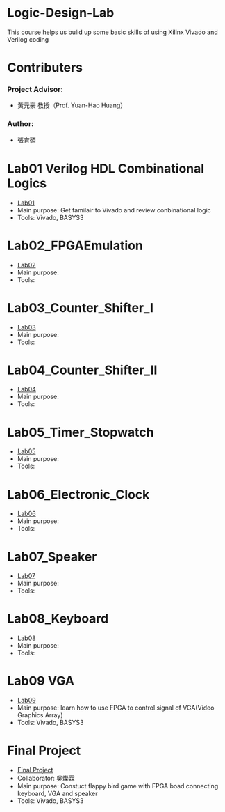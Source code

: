 # Logic-Design-Lab
This course helps us bulid up some basic skills of using Xilinx Vivado and Verilog coding

# Contributers
### Project Advisor:  
- 黃元豪 教授（Prof. Yuan-Hao Huang）
### Author:
- 張育碩

# Lab01 Verilog HDL Combinational Logics
- [Lab01](https://github.com/SamChang03/Logic-Design-Lab/tree/main/Lab01)
- Main purpose: Get familair to Vivado and review conbinational logic
- Tools: Vivado, BASYS3

# Lab02_FPGAEmulation
- [Lab02](https://github.com/SamChang03/Logic-Design-Lab/tree/main/Lab02)
- Main purpose: 
- Tools:

# Lab03_Counter_Shifter_I
- [Lab03](https://github.com/SamChang03/Logic-Design-Lab/tree/main/Lab03)
- Main purpose: 
- Tools:

# Lab04_Counter_Shifter_II
- [Lab04](https://github.com/SamChang03/Logic-Design-Lab/tree/main/Lab04)
- Main purpose: 
- Tools: 

# Lab05_Timer_Stopwatch
- [Lab05](https://github.com/SamChang03/Logic-Design-Lab/tree/main/Lab05)
- Main purpose: 
- Tools:

# Lab06_Electronic_Clock
- [Lab06](https://github.com/SamChang03/Logic-Design-Lab/tree/main/Lab06)
- Main purpose: 
- Tools: 

# Lab07_Speaker
- [Lab07](https://github.com/SamChang03/Logic-Design-Lab/tree/main/Lab07)
- Main purpose: 
- Tools:

# Lab08_Keyboard
- [Lab08](https://github.com/SamChang03/Logic-Design-Lab/tree/main/Lab08)
- Main purpose: 
- Tools: 

# Lab09 VGA
- [Lab09](https://github.com/SamChang03/Logic-Design-Lab/tree/main/Lab09)
- Main purpose: learn how to use FPGA to control signal of VGA(Video Graphics Array)
- Tools: Vivado, BASYS3

# Final Project
- [Final Project](https://github.com/SamChang03/Logic-Design-Lab/tree/main/Final%20Project)
- Collaborator: 吳燦霖
- Main purpose: Constuct flappy bird game with FPGA boad connecting keyboard, VGA and speaker
- Tools: Vivado, BASYS3
